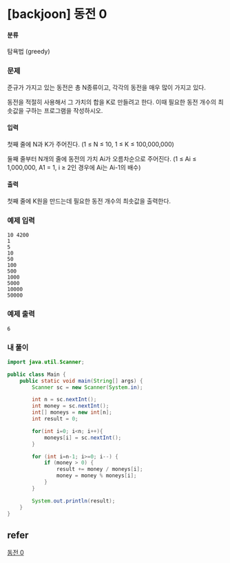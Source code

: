 # [backjoon] 동전 0 

#### 분류

탐욕법 (greedy)

### 문제

준규가 가지고 있는 동전은 총 N종류이고, 각각의 동전을 매우 많이 가지고 있다.

동전을 적절히 사용해서 그 가치의 합을 K로 만들려고 한다. 이때 필요한 동전 개수의 최솟값을 구하는 프로그램을 작성하시오.

#### 입력

첫째 줄에 N과 K가 주어진다. (1 ≤ N ≤ 10, 1 ≤ K ≤ 100,000,000)

둘째 줄부터 N개의 줄에 동전의 가치 Ai가 오름차순으로 주어진다. (1 ≤ Ai ≤ 1,000,000, A1 = 1, i ≥ 2인 경우에 Ai는 Ai-1의 배수)

#### 출력

첫째 줄에 K원을 만드는데 필요한 동전 개수의 최솟값을 출력한다.

### 예제 입력

```
10 4200
1
5
10
50
100
500
1000
5000
10000
50000
```

### 예제 출력

```
6
```

### 내 풀이

```java
import java.util.Scanner;

public class Main {
    public static void main(String[] args) {
        Scanner sc = new Scanner(System.in);

        int n = sc.nextInt();
        int money = sc.nextInt();
        int[] moneys = new int[n];
        int result = 0;

        for(int i=0; i<n; i++){
            moneys[i] = sc.nextInt();
        }

        for (int i=n-1; i>=0; i--) {
            if (money > 0) {
                result += money / moneys[i];
                money = money % moneys[i];
            }
        }

        System.out.println(result);
    }
}

```

## refer

[동전 0](https://www.acmicpc.net/problem/11047)

